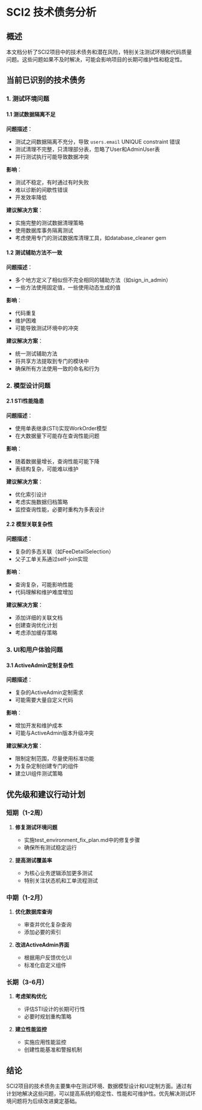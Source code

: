 # SCI2 技术债务分析

## 概述

本文档分析了SCI2项目中的技术债务和潜在风险，特别关注测试环境和代码质量问题。这些问题如果不及时解决，可能会影响项目的长期可维护性和稳定性。

## 当前已识别的技术债务

### 1. 测试环境问题

#### 1.1 测试数据隔离不足

**问题描述**：
- 测试之间数据隔离不充分，导致 `users.email` UNIQUE constraint 错误
- 测试清理不完整，只清理部分表，忽略了User和AdminUser表
- 并行测试执行可能导致数据冲突

**影响**：
- 测试不稳定，有时通过有时失败
- 难以诊断的间歇性错误
- 开发效率降低

**建议解决方案**：
- 实施完整的测试数据清理策略
- 使用数据库事务隔离测试
- 考虑使用专门的测试数据库清理工具，如database_cleaner gem

#### 1.2 测试辅助方法不一致

**问题描述**：
- 多个地方定义了相似但不完全相同的辅助方法（如sign_in_admin）
- 一些方法使用固定值，一些使用动态生成的值

**影响**：
- 代码重复
- 维护困难
- 可能导致测试环境中的冲突

**建议解决方案**：
- 统一测试辅助方法
- 将共享方法提取到专门的模块中
- 确保所有方法使用一致的命名和行为

### 2. 模型设计问题

#### 2.1 STI性能隐患

**问题描述**：
- 使用单表继承(STI)实现WorkOrder模型
- 在大数据量下可能存在查询性能问题

**影响**：
- 随着数据量增长，查询性能可能下降
- 表结构复杂，可能难以维护

**建议解决方案**：
- 优化索引设计
- 考虑实施数据归档策略
- 监控查询性能，必要时重构为多表设计

#### 2.2 模型关联复杂性

**问题描述**：
- 复杂的多态关联（如FeeDetailSelection）
- 父子工单关系通过self-join实现

**影响**：
- 查询复杂，可能影响性能
- 代码理解和维护难度增加

**建议解决方案**：
- 添加详细的关联文档
- 创建查询优化计划
- 考虑添加缓存策略

### 3. UI和用户体验问题

#### 3.1 ActiveAdmin定制复杂性

**问题描述**：
- 复杂的ActiveAdmin定制需求
- 可能需要大量自定义代码

**影响**：
- 增加开发和维护成本
- 可能与ActiveAdmin版本升级冲突

**建议解决方案**：
- 限制定制范围，尽量使用标准功能
- 为复杂定制创建专门的组件
- 建立UI组件测试策略

## 优先级和建议行动计划

### 短期（1-2周）

1. **修复测试环境问题**
   - 实施test_environment_fix_plan.md中的修复步骤
   - 确保所有测试稳定运行

2. **提高测试覆盖率**
   - 为核心业务逻辑添加更多测试
   - 特别关注状态机和工单流程测试

### 中期（1-2月）

1. **优化数据库查询**
   - 审查并优化复杂查询
   - 添加必要的索引

2. **改进ActiveAdmin界面**
   - 根据用户反馈优化UI
   - 标准化自定义组件

### 长期（3-6月）

1. **考虑架构优化**
   - 评估STI设计的长期可行性
   - 必要时规划重构策略

2. **建立性能监控**
   - 实施应用性能监控
   - 创建性能基准和警报机制

## 结论

SCI2项目的技术债务主要集中在测试环境、数据模型设计和UI定制方面。通过有计划地解决这些问题，可以提高系统的稳定性、性能和可维护性。优先解决测试环境问题将为后续改进奠定基础。